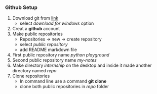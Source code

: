 <h3> Github Setup </h3>

1. Download git from [link](https://git-scm.com/downloads)
    - select *download for windows* option 
2. Creat a **github** account 
3. Make public repositories
    - Repositories -> new -> create repository 
    - select *public repository* 
    - add README markdown file 
4. First public repository name *python playground*
5. Second public repository name *my-notes*
6. Make directory *internship* on the desktop and inside it made another directory named *repo*
7. Clone repositories 
    - In command line use a command **git clone <URL>**
    - clone both public repositories in *repo* folder